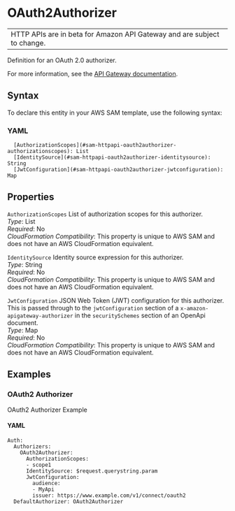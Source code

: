 # OAuth2Authorizer<a name="sam-property-httpapi-oauth2authorizer"></a>


|  | 
| --- |
| HTTP APIs are in beta for Amazon API Gateway and are subject to change\. | 

Definition for an OAuth 2\.0 authorizer\.

For more information, see the [API Gateway documentation](https://docs.aws.amazon.com/apigateway/latest/developerguide/http-api-jwt-authorizer.html)\.

## Syntax<a name="sam-property-httpapi-oauth2authorizer-syntax"></a>

To declare this entity in your AWS SAM template, use the following syntax:

### YAML<a name="sam-property-httpapi-oauth2authorizer-syntax.yaml"></a>

```
  [AuthorizationScopes](#sam-httpapi-oauth2authorizer-authorizationscopes): List
  [IdentitySource](#sam-httpapi-oauth2authorizer-identitysource): String
  [JwtConfiguration](#sam-httpapi-oauth2authorizer-jwtconfiguration): Map
```

## Properties<a name="sam-property-httpapi-oauth2authorizer-properties"></a>

 `AuthorizationScopes`   <a name="sam-httpapi-oauth2authorizer-authorizationscopes"></a>
List of authorization scopes for this authorizer\.  
*Type*: List  
*Required*: No  
*CloudFormation Compatibility*: This property is unique to AWS SAM and does not have an AWS CloudFormation equivalent\.

 `IdentitySource`   <a name="sam-httpapi-oauth2authorizer-identitysource"></a>
Identity source expression for this authorizer\.  
*Type*: String  
*Required*: No  
*CloudFormation Compatibility*: This property is unique to AWS SAM and does not have an AWS CloudFormation equivalent\.

 `JwtConfiguration`   <a name="sam-httpapi-oauth2authorizer-jwtconfiguration"></a>
JSON Web Token \(JWT\) configuration for this authorizer\.  
This is passed through to the `jwtConfiguration` section of a `x-amazon-apigateway-authorizer` in the `securitySchemes` section of an OpenApi document\.  
*Type*: Map  
*Required*: No  
*CloudFormation Compatibility*: This property is unique to AWS SAM and does not have an AWS CloudFormation equivalent\.

## Examples<a name="sam-property-httpapi-oauth2authorizer--examples"></a>

### OAuth2 Authorizer<a name="sam-property-httpapi-oauth2authorizer--examples--oauth2-authorizer"></a>

OAuth2 Authorizer Example

#### YAML<a name="sam-property-httpapi-oauth2authorizer--examples--oauth2-authorizer--yaml"></a>

```
Auth:
  Authorizers:
    OAuth2Authorizer:
      AuthorizationScopes:
      - scope1
      IdentitySource: $request.querystring.param
      JwtConfiguration:
        audience:
        - MyApi
        issuer: https://www.example.com/v1/connect/oauth2
  DefaultAuthorizer: OAuth2Authorizer
```